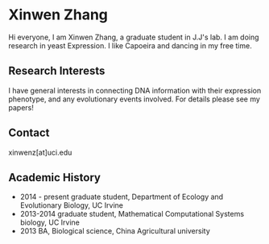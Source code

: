 # Xinwen Zhang
Hi everyone, I am Xinwen Zhang, a graduate student in J.J's lab. 
I am doing research in yeast Expression. I like Capoeira and dancing in my free time. 

## Research Interests
I have general interests in connecting DNA information with their expression phenotype, and any evolutionary events involved. For details please see my papers! 

## Contact
xinwenz[at]uci.edu

## Academic History
* 2014 - present graduate student, Department of Ecology and Evolutionary Biology, UC Irvine 
* 2013-2014 graduate student, Mathematical Computational Systems biology, UC Irvine
* 2013 BA, Biological science, China Agricultural university